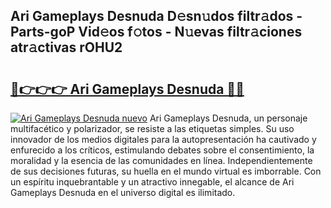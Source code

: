 ## Ari Gameplays Desnuda D𝚎sn𝚞dos filtr𝚊dos - Parts-goP Vid𝚎os f𝚘tos - N𝚞evas filtr𝚊ciones atr𝚊ctivas rOHU2

# <h2><a href="http://mb2udh.tromn.icu/?c=Ari+Gameplays+Desnuda">🔗👉👉👉 Ari Gameplays Desnuda 🔗🔗</a></h2>

[![Ari Gameplays Desnuda nuevo](https://i.imgur.com/pEAQMta.gif)](http://mb2udh.tromn.icu/?c=Ari+Gameplays+Desnuda)
Ari Gameplays Desnuda, un personaje multifacético y polarizador, se resiste a las etiquetas simples. Su uso innovador de los medios digitales para la autopresentación ha cautivado y enfurecido a los críticos, estimulando debates sobre el consentimiento, la moralidad y la esencia de las comunidades en línea. Independientemente de sus decisiones futuras, su huella en el mundo virtual es imborrable. Con un espíritu inquebrantable y un atractivo innegable, el alcance de Ari Gameplays Desnuda en el universo digital es ilimitado.
